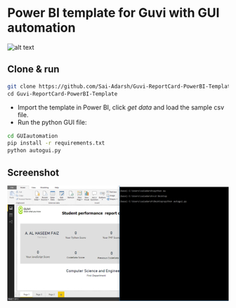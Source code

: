 # Power BI template for Guvi with GUI automation
![alt text](https://raw.githubusercontent.com/Sai-Adarsh/ReportCard-Guvi/master/examples/img/1.png)

## Clone & run
```sh 
git clone https://github.com/Sai-Adarsh/Guvi-ReportCard-PowerBI-Template \
cd Guvi-ReportCard-PowerBI-Template 
```

* Import the template in Power BI, click *get data* and load the sample csv file.
* Run the python GUI file:
```sh
cd GUIautomation
pip install -r requirements.txt
python autogui.py
```
## Screenshot
![alt text](img/screenshot.png)
